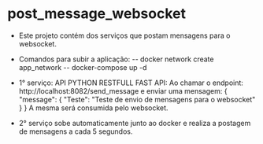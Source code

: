 # post_message_websocket
- Este projeto contém dos serviços que postam mensagens para o websocket. 
- Comandos para subir a aplicação:
-- docker network create app_network
-- docker-compose up -d

- 1° serviço: API PYTHON RESTFULL FAST API: Ao chamar o endpoint: http://localhost:8082/send_message e enviar uma mensagem: 
{
	"message": {
		"Teste": "Teste de envio de mensagens para o websocket"
	}
}
A mesma será consumida pelo websocket.
- 2° serviço sobe automaticamente junto ao docker e realiza a postagem de mensagens a cada 5 segundos.
